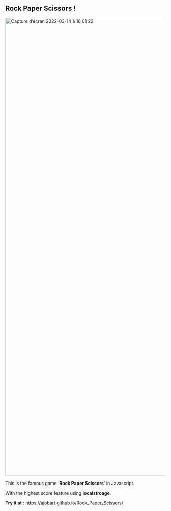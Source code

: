 Rock Paper Scissors !
---
<img width="1440" alt="Capture d’écran 2022-03-14 à 16 01 22" src="https://user-images.githubusercontent.com/86856769/158199845-c83e06c5-e287-432d-a6ba-363989b36bae.png">

This is the famous game '**Rock Paper Scissors**' in Javascript.

With the highest score feature using **localstroage**.

**Try it at** : https://ajobart.github.io/Rock_Paper_Scissors/
